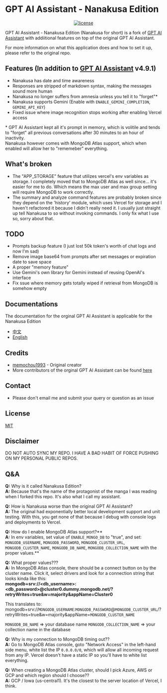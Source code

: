 # GPT AI Assistant - Nanakusa Edition

<div align="center">

[![license](https://img.shields.io/pypi/l/ansicolortags.svg)](LICENSE)

</div>

GPT AI Assistant - Nanakusa Edition (Nanakusa for short) is a fork of [GPT AI Assistant](https://github.com/memochou1993/gpt-ai-assistant) with addiitional features on top of the original GPT AI Assistant. 

For more information on what this application does and how to set it up, please refer to the original repo.

## Features (In addition to [GPT AI Assistant](https://github.com/memochou1993/gpt-ai-assistant) v4.9.1)
- Nanakusa has date and time awareness
- Responses are stripped of markdown syntax, making the messages sound more human
- Nanakusa no longer suffers from amnesia unless you tell it to "forget"*
- Nanakusa supports Gemini (Enable with `ENABLE_GEMINI_COMPLETION`, `GEMINI_API_KEY`)
- Fixed issue where image recognition stops working after enabling Vercel access

\* GPT AI Assistant kept all it's prompt in memory, which is volitile and tends to "forget" all previous conversations after 30 minutes to an hour of inactivity.<br>
Nanakusa however comes with MongoDB Atlas support, which when enabled will allow her to "rememeber" everything.

## What's broken
- The "APP_STORAGE" feature that utilizes vercel's env variables as storage. I completely moved that to MongoDB Atlas as well since... it's easier for me to do. Which means the max user and max group setting will require MongoDB to work correctly.
- The summary and analyze command features are probably broken since they depend on the 'history' module, which uses Vercel for storage and I haven't refactored it because I didn't really need it. I usually just straight up tell Nanakusa to so without invoking commands. I only fix what I use so, sorry about that.

## TODO
- Prompts backup feature (I just lost 50k token's worth of chat logs and now I'm sad)
- Remove image base64 from prompts after set messages or expiration date to save space
- A proper "memory feature"
- Use Gemini's own library for Gemini instead of reusing OpenAI's interface
- Fix ssue where memory gets totally wiped if retrieval from MongoDB is somehow empty

## Documentations
The documentation for the orginal GPT AI Assistant is applicable for the Nanakusa Edition
- <a href="https://memochou1993.github.io/gpt-ai-assistant-docs/" target="_blank">中文</a>
- <a href="https://memochou1993.github.io/gpt-ai-assistant-docs/en" target="_blank">English</a>

## Credits
- [memochou1993](https://github.com/memochou1993) - Original creator
- More contributors of the orginal GPT AI Assistant can be found [here](https://github.com/memochou1993/gpt-ai-assistant?tab=readme-ov-file#credits)

## Contact
- Please don't email me and submit your query or question as an issue

## License
[MIT](LICENSE)

## Disclaimer
DO NOT AUTO SYNC MY REPO. I HAVE A BAD HABIT OF FORCE PUSHING ON MY PERSONAL PUBLIC REPOS.

## Q&A
**Q:** Why is it called Nanakusa Edition?<br>
**A:** Because that's the name of the protagonist of the manga I was reading when I forked this repo. It's also what I call my assistant.

**Q:** How is Nanakusa worse than the original GPT AI Assistant?<br>
**A:** The original had exponentially better local development support and unit testing. With this, you get none of that because I debug with console logs and deployments to Vercel.

**Q:** How do I enable MongoDB Atlas support?** <br>
**A:** In env variables, set value of `ENABLE_MONGO_DB` to "true", and set: `MONGODB_USERNAME`, `MONGODB_PASSWORD`, `MONGODB_CLUSTER_URL`, `MONGODB_CLUSTER_NAME`, `MONGODB_DB_NAME`, `MONGODB_COLLECTION_NAME` with the proper values.**

**Q:** What proper values??? <br>
**A:** In MongoDB Atlas console, there should be a connect button on by the cluster name. Click it, select drivers and look for a connection string that looks kinda like this: <br>
**mongodb+srv://<db_username>:<db_password>@cluster0.dummy.mongodb.net/?retryWrites=true&w=majority&appName=Cluster0**

This translates to: <br>
mongodb+srv://`MONGODB_USERNAME`:`MONGODB_PASSWORD`@`MONGODB_CLUSTER_URL`/?retryWrites=true&w=majority&appName=`MONGODB_CLUSTER_NAME`

`MONGODB_DB_NAME` => your database name
`MONGODB_COLLECTION_NAME` => your collection name in the database

**Q:** Why is my connection to MongoDB timing out??<br>
**A:** Go to MongoDB Atlas console, goto "Network Access" in the left-hand side menu, white list the IP `0.0.0.0/0`, which will allow all incoming request from any IP. Vercel doesn't have a static IP so you'll have to white list everything.

**Q:** When creating a MongoDB Atlas cluster, should I pick Azure, AWS or GCP and which region should I choose??<br>
**A:** GCP / Iowa (us-central1). It's the closest to the server location of Vercel, I think.



